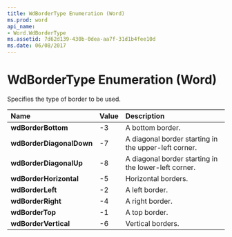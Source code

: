 ```yaml
---
title: WdBorderType Enumeration (Word)
ms.prod: word
api_name:
- Word.WdBorderType
ms.assetid: 7d62d139-430b-0dea-aa7f-31d1b4fee10d
ms.date: 06/08/2017
---
```



# WdBorderType Enumeration (Word)

Specifies the type of border to be used.



|**Name**|**Value**|**Description**|
|:-----|:-----|:-----|
| **wdBorderBottom**|-3|A bottom border.|
| **wdBorderDiagonalDown**|-7|A diagonal border starting in the upper-left corner.|
| **wdBorderDiagonalUp**|-8|A diagonal border starting in the lower-left corner.|
| **wdBorderHorizontal**|-5|Horizontal borders.|
| **wdBorderLeft**|-2|A left border.|
| **wdBorderRight**|-4|A right border.|
| **wdBorderTop**|-1|A top border.|
| **wdBorderVertical**|-6|Vertical borders.|

